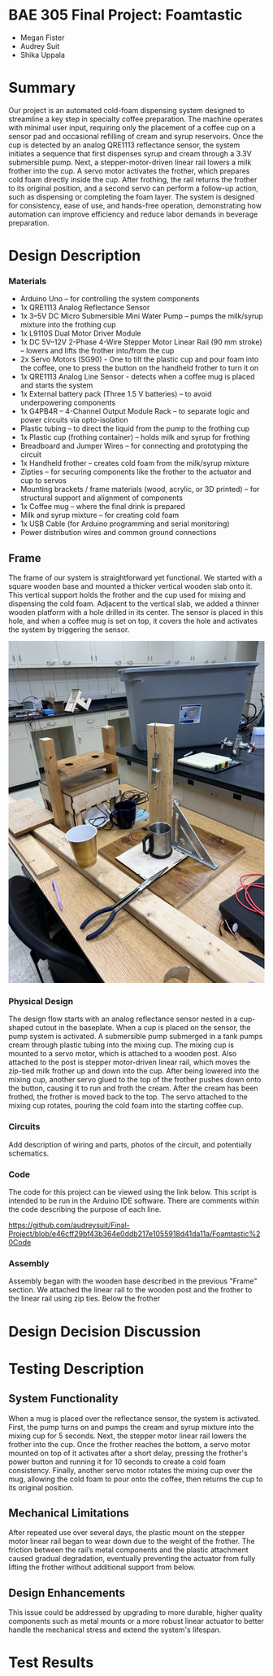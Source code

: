 # BAE 305 Final Project: Foamtastic

- Megan Fister
- Audrey Suit
- Shika Uppala

 # Summary
  
Our project is an automated cold-foam dispensing system designed to streamline a key step in specialty coffee preparation. The machine operates with minimal user input, requiring only the placement of a coffee cup on a sensor pad and occasional refilling of cream and syrup reservoirs. Once the cup is detected by an analog QRE1113 reflectance sensor, the system initiates a sequence that first dispenses syrup and cream through a 3.3V submersible pump. Next, a stepper-motor-driven linear rail lowers a milk frother into the cup. A servo motor activates the frother, which prepares cold foam directly inside the cup. After frothing, the rail returns the frother to its original position, and a second servo can perform a follow-up action, such as dispensing or completing the foam layer. The system is designed for consistency, ease of use, and hands-free operation, demonstrating how automation can improve efficiency and reduce labor demands in beverage preparation.

# Design Description

### Materials
- Arduino Uno – for controlling the system components
- 1x QRE1113 Analog Reflectance Sensor
- 1x 3–5V DC Micro Submersible Mini Water Pump – pumps the milk/syrup mixture into the frothing cup
- 1x L9110S Dual Motor Driver Module
- 1x DC 5V–12V 2-Phase 4-Wire Stepper Motor Linear Rail (90 mm stroke) – lowers and lifts the frother into/from the cup
- 2x Servo Motors (SG90) -  One to tilt the plastic cup and pour foam into the coffee, one to press the button on the handheld frother to turn it on
- 1x QRE1113 Analog Line Sensor - detects when a coffee mug is placed and starts the system
- 1x External battery pack (Three 1.5 V batteries) – to avoid underpowering components
- 1x G4PB4R – 4-Channel Output Module Rack – to separate logic and power circuits via opto-isolation
- Plastic tubing – to direct the liquid from the pump to the frothing cup
- 1x Plastic cup (frothing container) – holds milk and syrup for frothing
- Breadboard and Jumper Wires – for connecting and prototyping the circuit
- 1x Handheld frother – creates cold foam from the milk/syrup mixture
- Zipties – for securing components like the frother to the actuator and cup to servos
- Mounting brackets / frame materials (wood, acrylic, or 3D printed) – for structural support and alignment of components
- 1x Coffee mug – where the final drink is prepared
- Milk and syrup mixture – for creating cold foam
- 1x USB Cable (for Arduino programming and serial monitoring)
- Power distribution wires and common ground connections


## Frame
The frame of our system is straightforward yet functional. We started with a square wooden base and mounted a thicker vertical wooden slab onto it. This vertical support holds the frother and the cup used for mixing and dispensing the cold foam. Adjacent to the vertical slab, we added a thinner wooden platform with a hole drilled in its center. The sensor is placed in this hole, and when a coffee mug is set on top, it covers the hole and activates the system by triggering the sensor.

![Frame](https://github.com/audreysuit/Final-Project/blob/main/Foamtastic%20Frame.jpg)

### Physical Design

The design flow starts with an analog reflectance sensor nested in a cup-shaped cutout in the baseplate. When a cup is placed on the sensor, the pump system is activated. A submersible pump submerged in a tank pumps cream through plastic tubing into the mixing cup. The mixing cup is mounted to a servo motor, which is attached to a wooden post. Also attached to the post is stepper motor-driven linear rail, which moves the zip-tied milk frother up and down into the cup. After being lowered into the mixing cup, another servo glued to the top of the frother pushes down onto the button, causing it to run and froth the cream. After the cream has been frothed, the frother is moved back to the top. The servo attached to the mixing cup rotates, pouring the cold foam into the starting coffee cup. 

### Circuits

Add description of wiring and parts, photos of the circuit, and potentially schematics.

### Code

The code for this project can be viewed using the link below. This script is intended to be run in the Arduino IDE software. There are comments within the code describing the purpose of each line.

https://github.com/audreysuit/Final-Project/blob/e46cff29bf43b364e0ddb217e1055918d41da11a/Foamtastic%20Code

### Assembly

Assembly began with the wooden base described in the previous "Frame" section. We attached the linear rail to the wooden post and the frother to the linear rail using zip ties. Below the frother


# Design Decision Discussion


# Testing Description
## System Functionality
When a mug is placed over the reflectance sensor, the system is activated. First, the pump turns on and pumps the cream and syrup mixture into the mixing cup for 5 seconds. Next, the stepper motor linear rail lowers the frother into the cup. Once the frother reaches the bottom, a servo motor mounted on top of it activates after a short delay, pressing the frother's power button and running it for 10 seconds to create a cold foam consistency. Finally, another servo motor rotates the mixing cup over the mug, allowing the cold foam to pour onto the coffee, then returns the cup to its original position.

## Mechanical Limitations
After repeated use over several days, the plastic mount on the stepper motor linear rail began to wear down due to the weight of the frother. The friction between the rail’s metal components and the plastic attachment caused gradual degradation, eventually preventing the actuator from fully lifting the frother without additional support from below.

## Design Enhancements
This issue could be addressed by upgrading to more durable, higher quality components such as metal mounts or a more robust linear actuator to better handle the mechanical stress and extend the system's lifespan.


# Test Results
